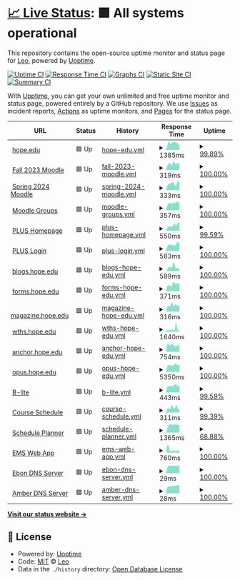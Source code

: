 # [📈 Live Status](https://status.herzog.tech): <!--live status--> **🟩 All systems operational**

This repository contains the open-source uptime monitor and status page for [Leo](https://herzog.tech/), powered by [Upptime](https://github.com/upptime/upptime).

[![Uptime CI](https://github.com/leoherzog/HopeStatus/workflows/Uptime%20CI/badge.svg)](https://github.com/leoherzog/HopeStatus/actions?query=workflow%3A%22Uptime+CI%22)
[![Response Time CI](https://github.com/leoherzog/HopeStatus/workflows/Response%20Time%20CI/badge.svg)](https://github.com/leoherzog/HopeStatus/actions?query=workflow%3A%22Response+Time+CI%22)
[![Graphs CI](https://github.com/leoherzog/HopeStatus/workflows/Graphs%20CI/badge.svg)](https://github.com/leoherzog/HopeStatus/actions?query=workflow%3A%22Graphs+CI%22)
[![Static Site CI](https://github.com/leoherzog/HopeStatus/workflows/Static%20Site%20CI/badge.svg)](https://github.com/leoherzog/HopeStatus/actions?query=workflow%3A%22Static+Site+CI%22)
[![Summary CI](https://github.com/leoherzog/HopeStatus/workflows/Summary%20CI/badge.svg)](https://github.com/leoherzog/HopeStatus/actions?query=workflow%3A%22Summary+CI%22)

With [Upptime](https://upptime.js.org), you can get your own unlimited and free uptime monitor and status page, powered entirely by a GitHub repository. We use [Issues](https://github.com/leoherzog/HopeStatus/issues) as incident reports, [Actions](https://github.com/leoherzog/HopeStatus/actions) as uptime monitors, and [Pages](https://status.herzog.tech) for the status page.

<!--start: status pages-->
<!-- This summary is generated by Upptime (https://github.com/upptime/upptime) -->
<!-- Do not edit this manually, your changes will be overwritten -->
<!-- prettier-ignore -->
| URL | Status | History | Response Time | Uptime |
| --- | ------ | ------- | ------------- | ------ |
| <img alt="" src="https://icons.duckduckgo.com/ip3/hope.edu.ico" height="13"> [hope.edu](https://hope.edu/) | 🟩 Up | [hope-edu.yml](https://github.com/Hope-College-CIT/status/commits/HEAD/history/hope-edu.yml) | <details><summary><img alt="Response time graph" src="./graphs/hope-edu/response-time-week.png" height="20"> 1385ms</summary><br><a href="https://status.herzog.tech/history/hope-edu"><img alt="Response time 1673" src="https://img.shields.io/endpoint?url=https%3A%2F%2Fraw.githubusercontent.com%2FHope-College-CIT%2Fstatus%2FHEAD%2Fapi%2Fhope-edu%2Fresponse-time.json"></a><br><a href="https://status.herzog.tech/history/hope-edu"><img alt="24-hour response time 790" src="https://img.shields.io/endpoint?url=https%3A%2F%2Fraw.githubusercontent.com%2FHope-College-CIT%2Fstatus%2FHEAD%2Fapi%2Fhope-edu%2Fresponse-time-day.json"></a><br><a href="https://status.herzog.tech/history/hope-edu"><img alt="7-day response time 1385" src="https://img.shields.io/endpoint?url=https%3A%2F%2Fraw.githubusercontent.com%2FHope-College-CIT%2Fstatus%2FHEAD%2Fapi%2Fhope-edu%2Fresponse-time-week.json"></a><br><a href="https://status.herzog.tech/history/hope-edu"><img alt="30-day response time 1634" src="https://img.shields.io/endpoint?url=https%3A%2F%2Fraw.githubusercontent.com%2FHope-College-CIT%2Fstatus%2FHEAD%2Fapi%2Fhope-edu%2Fresponse-time-month.json"></a><br><a href="https://status.herzog.tech/history/hope-edu"><img alt="1-year response time 1644" src="https://img.shields.io/endpoint?url=https%3A%2F%2Fraw.githubusercontent.com%2FHope-College-CIT%2Fstatus%2FHEAD%2Fapi%2Fhope-edu%2Fresponse-time-year.json"></a></details> | <details><summary><a href="https://status.herzog.tech/history/hope-edu">99.89%</a></summary><a href="https://status.herzog.tech/history/hope-edu"><img alt="All-time uptime 99.77%" src="https://img.shields.io/endpoint?url=https%3A%2F%2Fraw.githubusercontent.com%2FHope-College-CIT%2Fstatus%2FHEAD%2Fapi%2Fhope-edu%2Fuptime.json"></a><br><a href="https://status.herzog.tech/history/hope-edu"><img alt="24-hour uptime 99.20%" src="https://img.shields.io/endpoint?url=https%3A%2F%2Fraw.githubusercontent.com%2FHope-College-CIT%2Fstatus%2FHEAD%2Fapi%2Fhope-edu%2Fuptime-day.json"></a><br><a href="https://status.herzog.tech/history/hope-edu"><img alt="7-day uptime 99.89%" src="https://img.shields.io/endpoint?url=https%3A%2F%2Fraw.githubusercontent.com%2FHope-College-CIT%2Fstatus%2FHEAD%2Fapi%2Fhope-edu%2Fuptime-week.json"></a><br><a href="https://status.herzog.tech/history/hope-edu"><img alt="30-day uptime 99.97%" src="https://img.shields.io/endpoint?url=https%3A%2F%2Fraw.githubusercontent.com%2FHope-College-CIT%2Fstatus%2FHEAD%2Fapi%2Fhope-edu%2Fuptime-month.json"></a><br><a href="https://status.herzog.tech/history/hope-edu"><img alt="1-year uptime 99.91%" src="https://img.shields.io/endpoint?url=https%3A%2F%2Fraw.githubusercontent.com%2FHope-College-CIT%2Fstatus%2FHEAD%2Fapi%2Fhope-edu%2Fuptime-year.json"></a></details>
| <img alt="" src="https://icons.duckduckgo.com/ip3/courses202308.hope.edu.ico" height="13"> [Fall 2023 Moodle](https://courses202308.hope.edu/) | 🟩 Up | [fall-2023-moodle.yml](https://github.com/Hope-College-CIT/status/commits/HEAD/history/fall-2023-moodle.yml) | <details><summary><img alt="Response time graph" src="./graphs/fall-2023-moodle/response-time-week.png" height="20"> 319ms</summary><br><a href="https://status.herzog.tech/history/fall-2023-moodle"><img alt="Response time 414" src="https://img.shields.io/endpoint?url=https%3A%2F%2Fraw.githubusercontent.com%2FHope-College-CIT%2Fstatus%2FHEAD%2Fapi%2Ffall-2023-moodle%2Fresponse-time.json"></a><br><a href="https://status.herzog.tech/history/fall-2023-moodle"><img alt="24-hour response time 337" src="https://img.shields.io/endpoint?url=https%3A%2F%2Fraw.githubusercontent.com%2FHope-College-CIT%2Fstatus%2FHEAD%2Fapi%2Ffall-2023-moodle%2Fresponse-time-day.json"></a><br><a href="https://status.herzog.tech/history/fall-2023-moodle"><img alt="7-day response time 319" src="https://img.shields.io/endpoint?url=https%3A%2F%2Fraw.githubusercontent.com%2FHope-College-CIT%2Fstatus%2FHEAD%2Fapi%2Ffall-2023-moodle%2Fresponse-time-week.json"></a><br><a href="https://status.herzog.tech/history/fall-2023-moodle"><img alt="30-day response time 328" src="https://img.shields.io/endpoint?url=https%3A%2F%2Fraw.githubusercontent.com%2FHope-College-CIT%2Fstatus%2FHEAD%2Fapi%2Ffall-2023-moodle%2Fresponse-time-month.json"></a><br><a href="https://status.herzog.tech/history/fall-2023-moodle"><img alt="1-year response time 414" src="https://img.shields.io/endpoint?url=https%3A%2F%2Fraw.githubusercontent.com%2FHope-College-CIT%2Fstatus%2FHEAD%2Fapi%2Ffall-2023-moodle%2Fresponse-time-year.json"></a></details> | <details><summary><a href="https://status.herzog.tech/history/fall-2023-moodle">100.00%</a></summary><a href="https://status.herzog.tech/history/fall-2023-moodle"><img alt="All-time uptime 99.59%" src="https://img.shields.io/endpoint?url=https%3A%2F%2Fraw.githubusercontent.com%2FHope-College-CIT%2Fstatus%2FHEAD%2Fapi%2Ffall-2023-moodle%2Fuptime.json"></a><br><a href="https://status.herzog.tech/history/fall-2023-moodle"><img alt="24-hour uptime 100.00%" src="https://img.shields.io/endpoint?url=https%3A%2F%2Fraw.githubusercontent.com%2FHope-College-CIT%2Fstatus%2FHEAD%2Fapi%2Ffall-2023-moodle%2Fuptime-day.json"></a><br><a href="https://status.herzog.tech/history/fall-2023-moodle"><img alt="7-day uptime 100.00%" src="https://img.shields.io/endpoint?url=https%3A%2F%2Fraw.githubusercontent.com%2FHope-College-CIT%2Fstatus%2FHEAD%2Fapi%2Ffall-2023-moodle%2Fuptime-week.json"></a><br><a href="https://status.herzog.tech/history/fall-2023-moodle"><img alt="30-day uptime 100.00%" src="https://img.shields.io/endpoint?url=https%3A%2F%2Fraw.githubusercontent.com%2FHope-College-CIT%2Fstatus%2FHEAD%2Fapi%2Ffall-2023-moodle%2Fuptime-month.json"></a><br><a href="https://status.herzog.tech/history/fall-2023-moodle"><img alt="1-year uptime 99.59%" src="https://img.shields.io/endpoint?url=https%3A%2F%2Fraw.githubusercontent.com%2FHope-College-CIT%2Fstatus%2FHEAD%2Fapi%2Ffall-2023-moodle%2Fuptime-year.json"></a></details>
| <img alt="" src="https://icons.duckduckgo.com/ip3/courses202401.hope.edu.ico" height="13"> [Spring 2024 Moodle](https://courses202401.hope.edu/) | 🟩 Up | [spring-2024-moodle.yml](https://github.com/Hope-College-CIT/status/commits/HEAD/history/spring-2024-moodle.yml) | <details><summary><img alt="Response time graph" src="./graphs/spring-2024-moodle/response-time-week.png" height="20"> 333ms</summary><br><a href="https://status.herzog.tech/history/spring-2024-moodle"><img alt="Response time 350" src="https://img.shields.io/endpoint?url=https%3A%2F%2Fraw.githubusercontent.com%2FHope-College-CIT%2Fstatus%2FHEAD%2Fapi%2Fspring-2024-moodle%2Fresponse-time.json"></a><br><a href="https://status.herzog.tech/history/spring-2024-moodle"><img alt="24-hour response time 393" src="https://img.shields.io/endpoint?url=https%3A%2F%2Fraw.githubusercontent.com%2FHope-College-CIT%2Fstatus%2FHEAD%2Fapi%2Fspring-2024-moodle%2Fresponse-time-day.json"></a><br><a href="https://status.herzog.tech/history/spring-2024-moodle"><img alt="7-day response time 333" src="https://img.shields.io/endpoint?url=https%3A%2F%2Fraw.githubusercontent.com%2FHope-College-CIT%2Fstatus%2FHEAD%2Fapi%2Fspring-2024-moodle%2Fresponse-time-week.json"></a><br><a href="https://status.herzog.tech/history/spring-2024-moodle"><img alt="30-day response time 349" src="https://img.shields.io/endpoint?url=https%3A%2F%2Fraw.githubusercontent.com%2FHope-College-CIT%2Fstatus%2FHEAD%2Fapi%2Fspring-2024-moodle%2Fresponse-time-month.json"></a><br><a href="https://status.herzog.tech/history/spring-2024-moodle"><img alt="1-year response time 350" src="https://img.shields.io/endpoint?url=https%3A%2F%2Fraw.githubusercontent.com%2FHope-College-CIT%2Fstatus%2FHEAD%2Fapi%2Fspring-2024-moodle%2Fresponse-time-year.json"></a></details> | <details><summary><a href="https://status.herzog.tech/history/spring-2024-moodle">100.00%</a></summary><a href="https://status.herzog.tech/history/spring-2024-moodle"><img alt="All-time uptime 100.00%" src="https://img.shields.io/endpoint?url=https%3A%2F%2Fraw.githubusercontent.com%2FHope-College-CIT%2Fstatus%2FHEAD%2Fapi%2Fspring-2024-moodle%2Fuptime.json"></a><br><a href="https://status.herzog.tech/history/spring-2024-moodle"><img alt="24-hour uptime 100.00%" src="https://img.shields.io/endpoint?url=https%3A%2F%2Fraw.githubusercontent.com%2FHope-College-CIT%2Fstatus%2FHEAD%2Fapi%2Fspring-2024-moodle%2Fuptime-day.json"></a><br><a href="https://status.herzog.tech/history/spring-2024-moodle"><img alt="7-day uptime 100.00%" src="https://img.shields.io/endpoint?url=https%3A%2F%2Fraw.githubusercontent.com%2FHope-College-CIT%2Fstatus%2FHEAD%2Fapi%2Fspring-2024-moodle%2Fuptime-week.json"></a><br><a href="https://status.herzog.tech/history/spring-2024-moodle"><img alt="30-day uptime 100.00%" src="https://img.shields.io/endpoint?url=https%3A%2F%2Fraw.githubusercontent.com%2FHope-College-CIT%2Fstatus%2FHEAD%2Fapi%2Fspring-2024-moodle%2Fuptime-month.json"></a><br><a href="https://status.herzog.tech/history/spring-2024-moodle"><img alt="1-year uptime 100.00%" src="https://img.shields.io/endpoint?url=https%3A%2F%2Fraw.githubusercontent.com%2FHope-College-CIT%2Fstatus%2FHEAD%2Fapi%2Fspring-2024-moodle%2Fuptime-year.json"></a></details>
| <img alt="" src="https://icons.duckduckgo.com/ip3/groups.hope.edu.ico" height="13"> [Moodle Groups](https://groups.hope.edu/) | 🟩 Up | [moodle-groups.yml](https://github.com/Hope-College-CIT/status/commits/HEAD/history/moodle-groups.yml) | <details><summary><img alt="Response time graph" src="./graphs/moodle-groups/response-time-week.png" height="20"> 357ms</summary><br><a href="https://status.herzog.tech/history/moodle-groups"><img alt="Response time 514" src="https://img.shields.io/endpoint?url=https%3A%2F%2Fraw.githubusercontent.com%2FHope-College-CIT%2Fstatus%2FHEAD%2Fapi%2Fmoodle-groups%2Fresponse-time.json"></a><br><a href="https://status.herzog.tech/history/moodle-groups"><img alt="24-hour response time 358" src="https://img.shields.io/endpoint?url=https%3A%2F%2Fraw.githubusercontent.com%2FHope-College-CIT%2Fstatus%2FHEAD%2Fapi%2Fmoodle-groups%2Fresponse-time-day.json"></a><br><a href="https://status.herzog.tech/history/moodle-groups"><img alt="7-day response time 357" src="https://img.shields.io/endpoint?url=https%3A%2F%2Fraw.githubusercontent.com%2FHope-College-CIT%2Fstatus%2FHEAD%2Fapi%2Fmoodle-groups%2Fresponse-time-week.json"></a><br><a href="https://status.herzog.tech/history/moodle-groups"><img alt="30-day response time 361" src="https://img.shields.io/endpoint?url=https%3A%2F%2Fraw.githubusercontent.com%2FHope-College-CIT%2Fstatus%2FHEAD%2Fapi%2Fmoodle-groups%2Fresponse-time-month.json"></a><br><a href="https://status.herzog.tech/history/moodle-groups"><img alt="1-year response time 519" src="https://img.shields.io/endpoint?url=https%3A%2F%2Fraw.githubusercontent.com%2FHope-College-CIT%2Fstatus%2FHEAD%2Fapi%2Fmoodle-groups%2Fresponse-time-year.json"></a></details> | <details><summary><a href="https://status.herzog.tech/history/moodle-groups">100.00%</a></summary><a href="https://status.herzog.tech/history/moodle-groups"><img alt="All-time uptime 99.97%" src="https://img.shields.io/endpoint?url=https%3A%2F%2Fraw.githubusercontent.com%2FHope-College-CIT%2Fstatus%2FHEAD%2Fapi%2Fmoodle-groups%2Fuptime.json"></a><br><a href="https://status.herzog.tech/history/moodle-groups"><img alt="24-hour uptime 100.00%" src="https://img.shields.io/endpoint?url=https%3A%2F%2Fraw.githubusercontent.com%2FHope-College-CIT%2Fstatus%2FHEAD%2Fapi%2Fmoodle-groups%2Fuptime-day.json"></a><br><a href="https://status.herzog.tech/history/moodle-groups"><img alt="7-day uptime 100.00%" src="https://img.shields.io/endpoint?url=https%3A%2F%2Fraw.githubusercontent.com%2FHope-College-CIT%2Fstatus%2FHEAD%2Fapi%2Fmoodle-groups%2Fuptime-week.json"></a><br><a href="https://status.herzog.tech/history/moodle-groups"><img alt="30-day uptime 100.00%" src="https://img.shields.io/endpoint?url=https%3A%2F%2Fraw.githubusercontent.com%2FHope-College-CIT%2Fstatus%2FHEAD%2Fapi%2Fmoodle-groups%2Fuptime-month.json"></a><br><a href="https://status.herzog.tech/history/moodle-groups"><img alt="1-year uptime 99.97%" src="https://img.shields.io/endpoint?url=https%3A%2F%2Fraw.githubusercontent.com%2FHope-College-CIT%2Fstatus%2FHEAD%2Fapi%2Fmoodle-groups%2Fuptime-year.json"></a></details>
| <img alt="" src="https://icons.duckduckgo.com/ip3/plus.hope.edu.ico" height="13"> [PLUS Homepage](https://plus.hope.edu/) | 🟩 Up | [plus-homepage.yml](https://github.com/Hope-College-CIT/status/commits/HEAD/history/plus-homepage.yml) | <details><summary><img alt="Response time graph" src="./graphs/plus-homepage/response-time-week.png" height="20"> 550ms</summary><br><a href="https://status.herzog.tech/history/plus-homepage"><img alt="Response time 571" src="https://img.shields.io/endpoint?url=https%3A%2F%2Fraw.githubusercontent.com%2FHope-College-CIT%2Fstatus%2FHEAD%2Fapi%2Fplus-homepage%2Fresponse-time.json"></a><br><a href="https://status.herzog.tech/history/plus-homepage"><img alt="24-hour response time 832" src="https://img.shields.io/endpoint?url=https%3A%2F%2Fraw.githubusercontent.com%2FHope-College-CIT%2Fstatus%2FHEAD%2Fapi%2Fplus-homepage%2Fresponse-time-day.json"></a><br><a href="https://status.herzog.tech/history/plus-homepage"><img alt="7-day response time 550" src="https://img.shields.io/endpoint?url=https%3A%2F%2Fraw.githubusercontent.com%2FHope-College-CIT%2Fstatus%2FHEAD%2Fapi%2Fplus-homepage%2Fresponse-time-week.json"></a><br><a href="https://status.herzog.tech/history/plus-homepage"><img alt="30-day response time 441" src="https://img.shields.io/endpoint?url=https%3A%2F%2Fraw.githubusercontent.com%2FHope-College-CIT%2Fstatus%2FHEAD%2Fapi%2Fplus-homepage%2Fresponse-time-month.json"></a><br><a href="https://status.herzog.tech/history/plus-homepage"><img alt="1-year response time 573" src="https://img.shields.io/endpoint?url=https%3A%2F%2Fraw.githubusercontent.com%2FHope-College-CIT%2Fstatus%2FHEAD%2Fapi%2Fplus-homepage%2Fresponse-time-year.json"></a></details> | <details><summary><a href="https://status.herzog.tech/history/plus-homepage">99.59%</a></summary><a href="https://status.herzog.tech/history/plus-homepage"><img alt="All-time uptime 99.87%" src="https://img.shields.io/endpoint?url=https%3A%2F%2Fraw.githubusercontent.com%2FHope-College-CIT%2Fstatus%2FHEAD%2Fapi%2Fplus-homepage%2Fuptime.json"></a><br><a href="https://status.herzog.tech/history/plus-homepage"><img alt="24-hour uptime 100.00%" src="https://img.shields.io/endpoint?url=https%3A%2F%2Fraw.githubusercontent.com%2FHope-College-CIT%2Fstatus%2FHEAD%2Fapi%2Fplus-homepage%2Fuptime-day.json"></a><br><a href="https://status.herzog.tech/history/plus-homepage"><img alt="7-day uptime 99.59%" src="https://img.shields.io/endpoint?url=https%3A%2F%2Fraw.githubusercontent.com%2FHope-College-CIT%2Fstatus%2FHEAD%2Fapi%2Fplus-homepage%2Fuptime-week.json"></a><br><a href="https://status.herzog.tech/history/plus-homepage"><img alt="30-day uptime 99.91%" src="https://img.shields.io/endpoint?url=https%3A%2F%2Fraw.githubusercontent.com%2FHope-College-CIT%2Fstatus%2FHEAD%2Fapi%2Fplus-homepage%2Fuptime-month.json"></a><br><a href="https://status.herzog.tech/history/plus-homepage"><img alt="1-year uptime 99.81%" src="https://img.shields.io/endpoint?url=https%3A%2F%2Fraw.githubusercontent.com%2FHope-College-CIT%2Fstatus%2FHEAD%2Fapi%2Fplus-homepage%2Fuptime-year.json"></a></details>
| <img alt="" src="https://icons.duckduckgo.com/ip3/prodbannersso.hope.edu.ico" height="13"> [PLUS Login](https://prodbannersso.hope.edu/ssomanager/c/SSB) | 🟩 Up | [plus-login.yml](https://github.com/Hope-College-CIT/status/commits/HEAD/history/plus-login.yml) | <details><summary><img alt="Response time graph" src="./graphs/plus-login/response-time-week.png" height="20"> 583ms</summary><br><a href="https://status.herzog.tech/history/plus-login"><img alt="Response time 753" src="https://img.shields.io/endpoint?url=https%3A%2F%2Fraw.githubusercontent.com%2FHope-College-CIT%2Fstatus%2FHEAD%2Fapi%2Fplus-login%2Fresponse-time.json"></a><br><a href="https://status.herzog.tech/history/plus-login"><img alt="24-hour response time 707" src="https://img.shields.io/endpoint?url=https%3A%2F%2Fraw.githubusercontent.com%2FHope-College-CIT%2Fstatus%2FHEAD%2Fapi%2Fplus-login%2Fresponse-time-day.json"></a><br><a href="https://status.herzog.tech/history/plus-login"><img alt="7-day response time 583" src="https://img.shields.io/endpoint?url=https%3A%2F%2Fraw.githubusercontent.com%2FHope-College-CIT%2Fstatus%2FHEAD%2Fapi%2Fplus-login%2Fresponse-time-week.json"></a><br><a href="https://status.herzog.tech/history/plus-login"><img alt="30-day response time 618" src="https://img.shields.io/endpoint?url=https%3A%2F%2Fraw.githubusercontent.com%2FHope-College-CIT%2Fstatus%2FHEAD%2Fapi%2Fplus-login%2Fresponse-time-month.json"></a><br><a href="https://status.herzog.tech/history/plus-login"><img alt="1-year response time 746" src="https://img.shields.io/endpoint?url=https%3A%2F%2Fraw.githubusercontent.com%2FHope-College-CIT%2Fstatus%2FHEAD%2Fapi%2Fplus-login%2Fresponse-time-year.json"></a></details> | <details><summary><a href="https://status.herzog.tech/history/plus-login">100.00%</a></summary><a href="https://status.herzog.tech/history/plus-login"><img alt="All-time uptime 99.76%" src="https://img.shields.io/endpoint?url=https%3A%2F%2Fraw.githubusercontent.com%2FHope-College-CIT%2Fstatus%2FHEAD%2Fapi%2Fplus-login%2Fuptime.json"></a><br><a href="https://status.herzog.tech/history/plus-login"><img alt="24-hour uptime 100.00%" src="https://img.shields.io/endpoint?url=https%3A%2F%2Fraw.githubusercontent.com%2FHope-College-CIT%2Fstatus%2FHEAD%2Fapi%2Fplus-login%2Fuptime-day.json"></a><br><a href="https://status.herzog.tech/history/plus-login"><img alt="7-day uptime 100.00%" src="https://img.shields.io/endpoint?url=https%3A%2F%2Fraw.githubusercontent.com%2FHope-College-CIT%2Fstatus%2FHEAD%2Fapi%2Fplus-login%2Fuptime-week.json"></a><br><a href="https://status.herzog.tech/history/plus-login"><img alt="30-day uptime 100.00%" src="https://img.shields.io/endpoint?url=https%3A%2F%2Fraw.githubusercontent.com%2FHope-College-CIT%2Fstatus%2FHEAD%2Fapi%2Fplus-login%2Fuptime-month.json"></a><br><a href="https://status.herzog.tech/history/plus-login"><img alt="1-year uptime 99.67%" src="https://img.shields.io/endpoint?url=https%3A%2F%2Fraw.githubusercontent.com%2FHope-College-CIT%2Fstatus%2FHEAD%2Fapi%2Fplus-login%2Fuptime-year.json"></a></details>
| <img alt="" src="https://icons.duckduckgo.com/ip3/blogs.hope.edu.ico" height="13"> [blogs.hope.edu](https://blogs.hope.edu/) | 🟩 Up | [blogs-hope-edu.yml](https://github.com/Hope-College-CIT/status/commits/HEAD/history/blogs-hope-edu.yml) | <details><summary><img alt="Response time graph" src="./graphs/blogs-hope-edu/response-time-week.png" height="20"> 589ms</summary><br><a href="https://status.herzog.tech/history/blogs-hope-edu"><img alt="Response time 716" src="https://img.shields.io/endpoint?url=https%3A%2F%2Fraw.githubusercontent.com%2FHope-College-CIT%2Fstatus%2FHEAD%2Fapi%2Fblogs-hope-edu%2Fresponse-time.json"></a><br><a href="https://status.herzog.tech/history/blogs-hope-edu"><img alt="24-hour response time 386" src="https://img.shields.io/endpoint?url=https%3A%2F%2Fraw.githubusercontent.com%2FHope-College-CIT%2Fstatus%2FHEAD%2Fapi%2Fblogs-hope-edu%2Fresponse-time-day.json"></a><br><a href="https://status.herzog.tech/history/blogs-hope-edu"><img alt="7-day response time 589" src="https://img.shields.io/endpoint?url=https%3A%2F%2Fraw.githubusercontent.com%2FHope-College-CIT%2Fstatus%2FHEAD%2Fapi%2Fblogs-hope-edu%2Fresponse-time-week.json"></a><br><a href="https://status.herzog.tech/history/blogs-hope-edu"><img alt="30-day response time 678" src="https://img.shields.io/endpoint?url=https%3A%2F%2Fraw.githubusercontent.com%2FHope-College-CIT%2Fstatus%2FHEAD%2Fapi%2Fblogs-hope-edu%2Fresponse-time-month.json"></a><br><a href="https://status.herzog.tech/history/blogs-hope-edu"><img alt="1-year response time 679" src="https://img.shields.io/endpoint?url=https%3A%2F%2Fraw.githubusercontent.com%2FHope-College-CIT%2Fstatus%2FHEAD%2Fapi%2Fblogs-hope-edu%2Fresponse-time-year.json"></a></details> | <details><summary><a href="https://status.herzog.tech/history/blogs-hope-edu">100.00%</a></summary><a href="https://status.herzog.tech/history/blogs-hope-edu"><img alt="All-time uptime 99.96%" src="https://img.shields.io/endpoint?url=https%3A%2F%2Fraw.githubusercontent.com%2FHope-College-CIT%2Fstatus%2FHEAD%2Fapi%2Fblogs-hope-edu%2Fuptime.json"></a><br><a href="https://status.herzog.tech/history/blogs-hope-edu"><img alt="24-hour uptime 100.00%" src="https://img.shields.io/endpoint?url=https%3A%2F%2Fraw.githubusercontent.com%2FHope-College-CIT%2Fstatus%2FHEAD%2Fapi%2Fblogs-hope-edu%2Fuptime-day.json"></a><br><a href="https://status.herzog.tech/history/blogs-hope-edu"><img alt="7-day uptime 100.00%" src="https://img.shields.io/endpoint?url=https%3A%2F%2Fraw.githubusercontent.com%2FHope-College-CIT%2Fstatus%2FHEAD%2Fapi%2Fblogs-hope-edu%2Fuptime-week.json"></a><br><a href="https://status.herzog.tech/history/blogs-hope-edu"><img alt="30-day uptime 100.00%" src="https://img.shields.io/endpoint?url=https%3A%2F%2Fraw.githubusercontent.com%2FHope-College-CIT%2Fstatus%2FHEAD%2Fapi%2Fblogs-hope-edu%2Fuptime-month.json"></a><br><a href="https://status.herzog.tech/history/blogs-hope-edu"><img alt="1-year uptime 99.98%" src="https://img.shields.io/endpoint?url=https%3A%2F%2Fraw.githubusercontent.com%2FHope-College-CIT%2Fstatus%2FHEAD%2Fapi%2Fblogs-hope-edu%2Fuptime-year.json"></a></details>
| <img alt="" src="https://icons.duckduckgo.com/ip3/forms.hope.edu.ico" height="13"> [forms.hope.edu](https://forms.hope.edu/) | 🟩 Up | [forms-hope-edu.yml](https://github.com/Hope-College-CIT/status/commits/HEAD/history/forms-hope-edu.yml) | <details><summary><img alt="Response time graph" src="./graphs/forms-hope-edu/response-time-week.png" height="20"> 371ms</summary><br><a href="https://status.herzog.tech/history/forms-hope-edu"><img alt="Response time 414" src="https://img.shields.io/endpoint?url=https%3A%2F%2Fraw.githubusercontent.com%2FHope-College-CIT%2Fstatus%2FHEAD%2Fapi%2Fforms-hope-edu%2Fresponse-time.json"></a><br><a href="https://status.herzog.tech/history/forms-hope-edu"><img alt="24-hour response time 374" src="https://img.shields.io/endpoint?url=https%3A%2F%2Fraw.githubusercontent.com%2FHope-College-CIT%2Fstatus%2FHEAD%2Fapi%2Fforms-hope-edu%2Fresponse-time-day.json"></a><br><a href="https://status.herzog.tech/history/forms-hope-edu"><img alt="7-day response time 371" src="https://img.shields.io/endpoint?url=https%3A%2F%2Fraw.githubusercontent.com%2FHope-College-CIT%2Fstatus%2FHEAD%2Fapi%2Fforms-hope-edu%2Fresponse-time-week.json"></a><br><a href="https://status.herzog.tech/history/forms-hope-edu"><img alt="30-day response time 350" src="https://img.shields.io/endpoint?url=https%3A%2F%2Fraw.githubusercontent.com%2FHope-College-CIT%2Fstatus%2FHEAD%2Fapi%2Fforms-hope-edu%2Fresponse-time-month.json"></a><br><a href="https://status.herzog.tech/history/forms-hope-edu"><img alt="1-year response time 420" src="https://img.shields.io/endpoint?url=https%3A%2F%2Fraw.githubusercontent.com%2FHope-College-CIT%2Fstatus%2FHEAD%2Fapi%2Fforms-hope-edu%2Fresponse-time-year.json"></a></details> | <details><summary><a href="https://status.herzog.tech/history/forms-hope-edu">100.00%</a></summary><a href="https://status.herzog.tech/history/forms-hope-edu"><img alt="All-time uptime 99.98%" src="https://img.shields.io/endpoint?url=https%3A%2F%2Fraw.githubusercontent.com%2FHope-College-CIT%2Fstatus%2FHEAD%2Fapi%2Fforms-hope-edu%2Fuptime.json"></a><br><a href="https://status.herzog.tech/history/forms-hope-edu"><img alt="24-hour uptime 100.00%" src="https://img.shields.io/endpoint?url=https%3A%2F%2Fraw.githubusercontent.com%2FHope-College-CIT%2Fstatus%2FHEAD%2Fapi%2Fforms-hope-edu%2Fuptime-day.json"></a><br><a href="https://status.herzog.tech/history/forms-hope-edu"><img alt="7-day uptime 100.00%" src="https://img.shields.io/endpoint?url=https%3A%2F%2Fraw.githubusercontent.com%2FHope-College-CIT%2Fstatus%2FHEAD%2Fapi%2Fforms-hope-edu%2Fuptime-week.json"></a><br><a href="https://status.herzog.tech/history/forms-hope-edu"><img alt="30-day uptime 99.92%" src="https://img.shields.io/endpoint?url=https%3A%2F%2Fraw.githubusercontent.com%2FHope-College-CIT%2Fstatus%2FHEAD%2Fapi%2Fforms-hope-edu%2Fuptime-month.json"></a><br><a href="https://status.herzog.tech/history/forms-hope-edu"><img alt="1-year uptime 99.98%" src="https://img.shields.io/endpoint?url=https%3A%2F%2Fraw.githubusercontent.com%2FHope-College-CIT%2Fstatus%2FHEAD%2Fapi%2Fforms-hope-edu%2Fuptime-year.json"></a></details>
| <img alt="" src="https://icons.duckduckgo.com/ip3/blogs.hope.edu.ico" height="13"> [magazine.hope.edu](https://blogs.hope.edu/) | 🟩 Up | [magazine-hope-edu.yml](https://github.com/Hope-College-CIT/status/commits/HEAD/history/magazine-hope-edu.yml) | <details><summary><img alt="Response time graph" src="./graphs/magazine-hope-edu/response-time-week.png" height="20"> 316ms</summary><br><a href="https://status.herzog.tech/history/magazine-hope-edu"><img alt="Response time 380" src="https://img.shields.io/endpoint?url=https%3A%2F%2Fraw.githubusercontent.com%2FHope-College-CIT%2Fstatus%2FHEAD%2Fapi%2Fmagazine-hope-edu%2Fresponse-time.json"></a><br><a href="https://status.herzog.tech/history/magazine-hope-edu"><img alt="24-hour response time 298" src="https://img.shields.io/endpoint?url=https%3A%2F%2Fraw.githubusercontent.com%2FHope-College-CIT%2Fstatus%2FHEAD%2Fapi%2Fmagazine-hope-edu%2Fresponse-time-day.json"></a><br><a href="https://status.herzog.tech/history/magazine-hope-edu"><img alt="7-day response time 316" src="https://img.shields.io/endpoint?url=https%3A%2F%2Fraw.githubusercontent.com%2FHope-College-CIT%2Fstatus%2FHEAD%2Fapi%2Fmagazine-hope-edu%2Fresponse-time-week.json"></a><br><a href="https://status.herzog.tech/history/magazine-hope-edu"><img alt="30-day response time 388" src="https://img.shields.io/endpoint?url=https%3A%2F%2Fraw.githubusercontent.com%2FHope-College-CIT%2Fstatus%2FHEAD%2Fapi%2Fmagazine-hope-edu%2Fresponse-time-month.json"></a><br><a href="https://status.herzog.tech/history/magazine-hope-edu"><img alt="1-year response time 380" src="https://img.shields.io/endpoint?url=https%3A%2F%2Fraw.githubusercontent.com%2FHope-College-CIT%2Fstatus%2FHEAD%2Fapi%2Fmagazine-hope-edu%2Fresponse-time-year.json"></a></details> | <details><summary><a href="https://status.herzog.tech/history/magazine-hope-edu">100.00%</a></summary><a href="https://status.herzog.tech/history/magazine-hope-edu"><img alt="All-time uptime 100.00%" src="https://img.shields.io/endpoint?url=https%3A%2F%2Fraw.githubusercontent.com%2FHope-College-CIT%2Fstatus%2FHEAD%2Fapi%2Fmagazine-hope-edu%2Fuptime.json"></a><br><a href="https://status.herzog.tech/history/magazine-hope-edu"><img alt="24-hour uptime 100.00%" src="https://img.shields.io/endpoint?url=https%3A%2F%2Fraw.githubusercontent.com%2FHope-College-CIT%2Fstatus%2FHEAD%2Fapi%2Fmagazine-hope-edu%2Fuptime-day.json"></a><br><a href="https://status.herzog.tech/history/magazine-hope-edu"><img alt="7-day uptime 100.00%" src="https://img.shields.io/endpoint?url=https%3A%2F%2Fraw.githubusercontent.com%2FHope-College-CIT%2Fstatus%2FHEAD%2Fapi%2Fmagazine-hope-edu%2Fuptime-week.json"></a><br><a href="https://status.herzog.tech/history/magazine-hope-edu"><img alt="30-day uptime 100.00%" src="https://img.shields.io/endpoint?url=https%3A%2F%2Fraw.githubusercontent.com%2FHope-College-CIT%2Fstatus%2FHEAD%2Fapi%2Fmagazine-hope-edu%2Fuptime-month.json"></a><br><a href="https://status.herzog.tech/history/magazine-hope-edu"><img alt="1-year uptime 100.00%" src="https://img.shields.io/endpoint?url=https%3A%2F%2Fraw.githubusercontent.com%2FHope-College-CIT%2Fstatus%2FHEAD%2Fapi%2Fmagazine-hope-edu%2Fuptime-year.json"></a></details>
| <img alt="" src="https://icons.duckduckgo.com/ip3/wths.hope.edu.ico" height="13"> [wths.hope.edu](https://wths.hope.edu/) | 🟩 Up | [wths-hope-edu.yml](https://github.com/Hope-College-CIT/status/commits/HEAD/history/wths-hope-edu.yml) | <details><summary><img alt="Response time graph" src="./graphs/wths-hope-edu/response-time-week.png" height="20"> 1640ms</summary><br><a href="https://status.herzog.tech/history/wths-hope-edu"><img alt="Response time 1205" src="https://img.shields.io/endpoint?url=https%3A%2F%2Fraw.githubusercontent.com%2FHope-College-CIT%2Fstatus%2FHEAD%2Fapi%2Fwths-hope-edu%2Fresponse-time.json"></a><br><a href="https://status.herzog.tech/history/wths-hope-edu"><img alt="24-hour response time 1015" src="https://img.shields.io/endpoint?url=https%3A%2F%2Fraw.githubusercontent.com%2FHope-College-CIT%2Fstatus%2FHEAD%2Fapi%2Fwths-hope-edu%2Fresponse-time-day.json"></a><br><a href="https://status.herzog.tech/history/wths-hope-edu"><img alt="7-day response time 1640" src="https://img.shields.io/endpoint?url=https%3A%2F%2Fraw.githubusercontent.com%2FHope-College-CIT%2Fstatus%2FHEAD%2Fapi%2Fwths-hope-edu%2Fresponse-time-week.json"></a><br><a href="https://status.herzog.tech/history/wths-hope-edu"><img alt="30-day response time 1243" src="https://img.shields.io/endpoint?url=https%3A%2F%2Fraw.githubusercontent.com%2FHope-College-CIT%2Fstatus%2FHEAD%2Fapi%2Fwths-hope-edu%2Fresponse-time-month.json"></a><br><a href="https://status.herzog.tech/history/wths-hope-edu"><img alt="1-year response time 1205" src="https://img.shields.io/endpoint?url=https%3A%2F%2Fraw.githubusercontent.com%2FHope-College-CIT%2Fstatus%2FHEAD%2Fapi%2Fwths-hope-edu%2Fresponse-time-year.json"></a></details> | <details><summary><a href="https://status.herzog.tech/history/wths-hope-edu">100.00%</a></summary><a href="https://status.herzog.tech/history/wths-hope-edu"><img alt="All-time uptime 100.00%" src="https://img.shields.io/endpoint?url=https%3A%2F%2Fraw.githubusercontent.com%2FHope-College-CIT%2Fstatus%2FHEAD%2Fapi%2Fwths-hope-edu%2Fuptime.json"></a><br><a href="https://status.herzog.tech/history/wths-hope-edu"><img alt="24-hour uptime 100.00%" src="https://img.shields.io/endpoint?url=https%3A%2F%2Fraw.githubusercontent.com%2FHope-College-CIT%2Fstatus%2FHEAD%2Fapi%2Fwths-hope-edu%2Fuptime-day.json"></a><br><a href="https://status.herzog.tech/history/wths-hope-edu"><img alt="7-day uptime 100.00%" src="https://img.shields.io/endpoint?url=https%3A%2F%2Fraw.githubusercontent.com%2FHope-College-CIT%2Fstatus%2FHEAD%2Fapi%2Fwths-hope-edu%2Fuptime-week.json"></a><br><a href="https://status.herzog.tech/history/wths-hope-edu"><img alt="30-day uptime 100.00%" src="https://img.shields.io/endpoint?url=https%3A%2F%2Fraw.githubusercontent.com%2FHope-College-CIT%2Fstatus%2FHEAD%2Fapi%2Fwths-hope-edu%2Fuptime-month.json"></a><br><a href="https://status.herzog.tech/history/wths-hope-edu"><img alt="1-year uptime 100.00%" src="https://img.shields.io/endpoint?url=https%3A%2F%2Fraw.githubusercontent.com%2FHope-College-CIT%2Fstatus%2FHEAD%2Fapi%2Fwths-hope-edu%2Fuptime-year.json"></a></details>
| <img alt="" src="https://icons.duckduckgo.com/ip3/anchor.hope.edu.ico" height="13"> [anchor.hope.edu](https://anchor.hope.edu/) | 🟩 Up | [anchor-hope-edu.yml](https://github.com/Hope-College-CIT/status/commits/HEAD/history/anchor-hope-edu.yml) | <details><summary><img alt="Response time graph" src="./graphs/anchor-hope-edu/response-time-week.png" height="20"> 754ms</summary><br><a href="https://status.herzog.tech/history/anchor-hope-edu"><img alt="Response time 761" src="https://img.shields.io/endpoint?url=https%3A%2F%2Fraw.githubusercontent.com%2FHope-College-CIT%2Fstatus%2FHEAD%2Fapi%2Fanchor-hope-edu%2Fresponse-time.json"></a><br><a href="https://status.herzog.tech/history/anchor-hope-edu"><img alt="24-hour response time 863" src="https://img.shields.io/endpoint?url=https%3A%2F%2Fraw.githubusercontent.com%2FHope-College-CIT%2Fstatus%2FHEAD%2Fapi%2Fanchor-hope-edu%2Fresponse-time-day.json"></a><br><a href="https://status.herzog.tech/history/anchor-hope-edu"><img alt="7-day response time 754" src="https://img.shields.io/endpoint?url=https%3A%2F%2Fraw.githubusercontent.com%2FHope-College-CIT%2Fstatus%2FHEAD%2Fapi%2Fanchor-hope-edu%2Fresponse-time-week.json"></a><br><a href="https://status.herzog.tech/history/anchor-hope-edu"><img alt="30-day response time 777" src="https://img.shields.io/endpoint?url=https%3A%2F%2Fraw.githubusercontent.com%2FHope-College-CIT%2Fstatus%2FHEAD%2Fapi%2Fanchor-hope-edu%2Fresponse-time-month.json"></a><br><a href="https://status.herzog.tech/history/anchor-hope-edu"><img alt="1-year response time 761" src="https://img.shields.io/endpoint?url=https%3A%2F%2Fraw.githubusercontent.com%2FHope-College-CIT%2Fstatus%2FHEAD%2Fapi%2Fanchor-hope-edu%2Fresponse-time-year.json"></a></details> | <details><summary><a href="https://status.herzog.tech/history/anchor-hope-edu">100.00%</a></summary><a href="https://status.herzog.tech/history/anchor-hope-edu"><img alt="All-time uptime 100.00%" src="https://img.shields.io/endpoint?url=https%3A%2F%2Fraw.githubusercontent.com%2FHope-College-CIT%2Fstatus%2FHEAD%2Fapi%2Fanchor-hope-edu%2Fuptime.json"></a><br><a href="https://status.herzog.tech/history/anchor-hope-edu"><img alt="24-hour uptime 100.00%" src="https://img.shields.io/endpoint?url=https%3A%2F%2Fraw.githubusercontent.com%2FHope-College-CIT%2Fstatus%2FHEAD%2Fapi%2Fanchor-hope-edu%2Fuptime-day.json"></a><br><a href="https://status.herzog.tech/history/anchor-hope-edu"><img alt="7-day uptime 100.00%" src="https://img.shields.io/endpoint?url=https%3A%2F%2Fraw.githubusercontent.com%2FHope-College-CIT%2Fstatus%2FHEAD%2Fapi%2Fanchor-hope-edu%2Fuptime-week.json"></a><br><a href="https://status.herzog.tech/history/anchor-hope-edu"><img alt="30-day uptime 100.00%" src="https://img.shields.io/endpoint?url=https%3A%2F%2Fraw.githubusercontent.com%2FHope-College-CIT%2Fstatus%2FHEAD%2Fapi%2Fanchor-hope-edu%2Fuptime-month.json"></a><br><a href="https://status.herzog.tech/history/anchor-hope-edu"><img alt="1-year uptime 100.00%" src="https://img.shields.io/endpoint?url=https%3A%2F%2Fraw.githubusercontent.com%2FHope-College-CIT%2Fstatus%2FHEAD%2Fapi%2Fanchor-hope-edu%2Fuptime-year.json"></a></details>
| <img alt="" src="https://icons.duckduckgo.com/ip3/opus.hope.edu.ico" height="13"> [opus.hope.edu](https://opus.hope.edu/) | 🟩 Up | [opus-hope-edu.yml](https://github.com/Hope-College-CIT/status/commits/HEAD/history/opus-hope-edu.yml) | <details><summary><img alt="Response time graph" src="./graphs/opus-hope-edu/response-time-week.png" height="20"> 5350ms</summary><br><a href="https://status.herzog.tech/history/opus-hope-edu"><img alt="Response time 5667" src="https://img.shields.io/endpoint?url=https%3A%2F%2Fraw.githubusercontent.com%2FHope-College-CIT%2Fstatus%2FHEAD%2Fapi%2Fopus-hope-edu%2Fresponse-time.json"></a><br><a href="https://status.herzog.tech/history/opus-hope-edu"><img alt="24-hour response time 5591" src="https://img.shields.io/endpoint?url=https%3A%2F%2Fraw.githubusercontent.com%2FHope-College-CIT%2Fstatus%2FHEAD%2Fapi%2Fopus-hope-edu%2Fresponse-time-day.json"></a><br><a href="https://status.herzog.tech/history/opus-hope-edu"><img alt="7-day response time 5350" src="https://img.shields.io/endpoint?url=https%3A%2F%2Fraw.githubusercontent.com%2FHope-College-CIT%2Fstatus%2FHEAD%2Fapi%2Fopus-hope-edu%2Fresponse-time-week.json"></a><br><a href="https://status.herzog.tech/history/opus-hope-edu"><img alt="30-day response time 5670" src="https://img.shields.io/endpoint?url=https%3A%2F%2Fraw.githubusercontent.com%2FHope-College-CIT%2Fstatus%2FHEAD%2Fapi%2Fopus-hope-edu%2Fresponse-time-month.json"></a><br><a href="https://status.herzog.tech/history/opus-hope-edu"><img alt="1-year response time 5667" src="https://img.shields.io/endpoint?url=https%3A%2F%2Fraw.githubusercontent.com%2FHope-College-CIT%2Fstatus%2FHEAD%2Fapi%2Fopus-hope-edu%2Fresponse-time-year.json"></a></details> | <details><summary><a href="https://status.herzog.tech/history/opus-hope-edu">100.00%</a></summary><a href="https://status.herzog.tech/history/opus-hope-edu"><img alt="All-time uptime 100.00%" src="https://img.shields.io/endpoint?url=https%3A%2F%2Fraw.githubusercontent.com%2FHope-College-CIT%2Fstatus%2FHEAD%2Fapi%2Fopus-hope-edu%2Fuptime.json"></a><br><a href="https://status.herzog.tech/history/opus-hope-edu"><img alt="24-hour uptime 100.00%" src="https://img.shields.io/endpoint?url=https%3A%2F%2Fraw.githubusercontent.com%2FHope-College-CIT%2Fstatus%2FHEAD%2Fapi%2Fopus-hope-edu%2Fuptime-day.json"></a><br><a href="https://status.herzog.tech/history/opus-hope-edu"><img alt="7-day uptime 100.00%" src="https://img.shields.io/endpoint?url=https%3A%2F%2Fraw.githubusercontent.com%2FHope-College-CIT%2Fstatus%2FHEAD%2Fapi%2Fopus-hope-edu%2Fuptime-week.json"></a><br><a href="https://status.herzog.tech/history/opus-hope-edu"><img alt="30-day uptime 100.00%" src="https://img.shields.io/endpoint?url=https%3A%2F%2Fraw.githubusercontent.com%2FHope-College-CIT%2Fstatus%2FHEAD%2Fapi%2Fopus-hope-edu%2Fuptime-month.json"></a><br><a href="https://status.herzog.tech/history/opus-hope-edu"><img alt="1-year uptime 100.00%" src="https://img.shields.io/endpoint?url=https%3A%2F%2Fraw.githubusercontent.com%2FHope-College-CIT%2Fstatus%2FHEAD%2Fapi%2Fopus-hope-edu%2Fuptime-year.json"></a></details>
| <img alt="" src="https://icons.duckduckgo.com/ip3/blite.hope.edu.ico" height="13"> [B-lite](https://blite.hope.edu/) | 🟩 Up | [b-lite.yml](https://github.com/Hope-College-CIT/status/commits/HEAD/history/b-lite.yml) | <details><summary><img alt="Response time graph" src="./graphs/b-lite/response-time-week.png" height="20"> 443ms</summary><br><a href="https://status.herzog.tech/history/b-lite"><img alt="Response time 479" src="https://img.shields.io/endpoint?url=https%3A%2F%2Fraw.githubusercontent.com%2FHope-College-CIT%2Fstatus%2FHEAD%2Fapi%2Fb-lite%2Fresponse-time.json"></a><br><a href="https://status.herzog.tech/history/b-lite"><img alt="24-hour response time 489" src="https://img.shields.io/endpoint?url=https%3A%2F%2Fraw.githubusercontent.com%2FHope-College-CIT%2Fstatus%2FHEAD%2Fapi%2Fb-lite%2Fresponse-time-day.json"></a><br><a href="https://status.herzog.tech/history/b-lite"><img alt="7-day response time 443" src="https://img.shields.io/endpoint?url=https%3A%2F%2Fraw.githubusercontent.com%2FHope-College-CIT%2Fstatus%2FHEAD%2Fapi%2Fb-lite%2Fresponse-time-week.json"></a><br><a href="https://status.herzog.tech/history/b-lite"><img alt="30-day response time 492" src="https://img.shields.io/endpoint?url=https%3A%2F%2Fraw.githubusercontent.com%2FHope-College-CIT%2Fstatus%2FHEAD%2Fapi%2Fb-lite%2Fresponse-time-month.json"></a><br><a href="https://status.herzog.tech/history/b-lite"><img alt="1-year response time 479" src="https://img.shields.io/endpoint?url=https%3A%2F%2Fraw.githubusercontent.com%2FHope-College-CIT%2Fstatus%2FHEAD%2Fapi%2Fb-lite%2Fresponse-time-year.json"></a></details> | <details><summary><a href="https://status.herzog.tech/history/b-lite">99.59%</a></summary><a href="https://status.herzog.tech/history/b-lite"><img alt="All-time uptime 99.85%" src="https://img.shields.io/endpoint?url=https%3A%2F%2Fraw.githubusercontent.com%2FHope-College-CIT%2Fstatus%2FHEAD%2Fapi%2Fb-lite%2Fuptime.json"></a><br><a href="https://status.herzog.tech/history/b-lite"><img alt="24-hour uptime 100.00%" src="https://img.shields.io/endpoint?url=https%3A%2F%2Fraw.githubusercontent.com%2FHope-College-CIT%2Fstatus%2FHEAD%2Fapi%2Fb-lite%2Fuptime-day.json"></a><br><a href="https://status.herzog.tech/history/b-lite"><img alt="7-day uptime 99.59%" src="https://img.shields.io/endpoint?url=https%3A%2F%2Fraw.githubusercontent.com%2FHope-College-CIT%2Fstatus%2FHEAD%2Fapi%2Fb-lite%2Fuptime-week.json"></a><br><a href="https://status.herzog.tech/history/b-lite"><img alt="30-day uptime 99.91%" src="https://img.shields.io/endpoint?url=https%3A%2F%2Fraw.githubusercontent.com%2FHope-College-CIT%2Fstatus%2FHEAD%2Fapi%2Fb-lite%2Fuptime-month.json"></a><br><a href="https://status.herzog.tech/history/b-lite"><img alt="1-year uptime 99.85%" src="https://img.shields.io/endpoint?url=https%3A%2F%2Fraw.githubusercontent.com%2FHope-College-CIT%2Fstatus%2FHEAD%2Fapi%2Fb-lite%2Fuptime-year.json"></a></details>
| <img alt="" src="https://icons.duckduckgo.com/ip3/schedule.hope.edu.ico" height="13"> [Course Schedule](https://schedule.hope.edu/) | 🟩 Up | [course-schedule.yml](https://github.com/Hope-College-CIT/status/commits/HEAD/history/course-schedule.yml) | <details><summary><img alt="Response time graph" src="./graphs/course-schedule/response-time-week.png" height="20"> 311ms</summary><br><a href="https://status.herzog.tech/history/course-schedule"><img alt="Response time 687" src="https://img.shields.io/endpoint?url=https%3A%2F%2Fraw.githubusercontent.com%2FHope-College-CIT%2Fstatus%2FHEAD%2Fapi%2Fcourse-schedule%2Fresponse-time.json"></a><br><a href="https://status.herzog.tech/history/course-schedule"><img alt="24-hour response time 220" src="https://img.shields.io/endpoint?url=https%3A%2F%2Fraw.githubusercontent.com%2FHope-College-CIT%2Fstatus%2FHEAD%2Fapi%2Fcourse-schedule%2Fresponse-time-day.json"></a><br><a href="https://status.herzog.tech/history/course-schedule"><img alt="7-day response time 311" src="https://img.shields.io/endpoint?url=https%3A%2F%2Fraw.githubusercontent.com%2FHope-College-CIT%2Fstatus%2FHEAD%2Fapi%2Fcourse-schedule%2Fresponse-time-week.json"></a><br><a href="https://status.herzog.tech/history/course-schedule"><img alt="30-day response time 311" src="https://img.shields.io/endpoint?url=https%3A%2F%2Fraw.githubusercontent.com%2FHope-College-CIT%2Fstatus%2FHEAD%2Fapi%2Fcourse-schedule%2Fresponse-time-month.json"></a><br><a href="https://status.herzog.tech/history/course-schedule"><img alt="1-year response time 659" src="https://img.shields.io/endpoint?url=https%3A%2F%2Fraw.githubusercontent.com%2FHope-College-CIT%2Fstatus%2FHEAD%2Fapi%2Fcourse-schedule%2Fresponse-time-year.json"></a></details> | <details><summary><a href="https://status.herzog.tech/history/course-schedule">99.39%</a></summary><a href="https://status.herzog.tech/history/course-schedule"><img alt="All-time uptime 89.61%" src="https://img.shields.io/endpoint?url=https%3A%2F%2Fraw.githubusercontent.com%2FHope-College-CIT%2Fstatus%2FHEAD%2Fapi%2Fcourse-schedule%2Fuptime.json"></a><br><a href="https://status.herzog.tech/history/course-schedule"><img alt="24-hour uptime 100.00%" src="https://img.shields.io/endpoint?url=https%3A%2F%2Fraw.githubusercontent.com%2FHope-College-CIT%2Fstatus%2FHEAD%2Fapi%2Fcourse-schedule%2Fuptime-day.json"></a><br><a href="https://status.herzog.tech/history/course-schedule"><img alt="7-day uptime 99.39%" src="https://img.shields.io/endpoint?url=https%3A%2F%2Fraw.githubusercontent.com%2FHope-College-CIT%2Fstatus%2FHEAD%2Fapi%2Fcourse-schedule%2Fuptime-week.json"></a><br><a href="https://status.herzog.tech/history/course-schedule"><img alt="30-day uptime 99.86%" src="https://img.shields.io/endpoint?url=https%3A%2F%2Fraw.githubusercontent.com%2FHope-College-CIT%2Fstatus%2FHEAD%2Fapi%2Fcourse-schedule%2Fuptime-month.json"></a><br><a href="https://status.herzog.tech/history/course-schedule"><img alt="1-year uptime 99.93%" src="https://img.shields.io/endpoint?url=https%3A%2F%2Fraw.githubusercontent.com%2FHope-College-CIT%2Fstatus%2FHEAD%2Fapi%2Fcourse-schedule%2Fuptime-year.json"></a></details>
| <img alt="" src="https://icons.duckduckgo.com/ip3/hope.collegescheduler.com.ico" height="13"> [Schedule Planner](https://hope.collegescheduler.com/entry) | 🟩 Up | [schedule-planner.yml](https://github.com/Hope-College-CIT/status/commits/HEAD/history/schedule-planner.yml) | <details><summary><img alt="Response time graph" src="./graphs/schedule-planner/response-time-week.png" height="20"> 1365ms</summary><br><a href="https://status.herzog.tech/history/schedule-planner"><img alt="Response time 1468" src="https://img.shields.io/endpoint?url=https%3A%2F%2Fraw.githubusercontent.com%2FHope-College-CIT%2Fstatus%2FHEAD%2Fapi%2Fschedule-planner%2Fresponse-time.json"></a><br><a href="https://status.herzog.tech/history/schedule-planner"><img alt="24-hour response time 1267" src="https://img.shields.io/endpoint?url=https%3A%2F%2Fraw.githubusercontent.com%2FHope-College-CIT%2Fstatus%2FHEAD%2Fapi%2Fschedule-planner%2Fresponse-time-day.json"></a><br><a href="https://status.herzog.tech/history/schedule-planner"><img alt="7-day response time 1365" src="https://img.shields.io/endpoint?url=https%3A%2F%2Fraw.githubusercontent.com%2FHope-College-CIT%2Fstatus%2FHEAD%2Fapi%2Fschedule-planner%2Fresponse-time-week.json"></a><br><a href="https://status.herzog.tech/history/schedule-planner"><img alt="30-day response time 1195" src="https://img.shields.io/endpoint?url=https%3A%2F%2Fraw.githubusercontent.com%2FHope-College-CIT%2Fstatus%2FHEAD%2Fapi%2Fschedule-planner%2Fresponse-time-month.json"></a><br><a href="https://status.herzog.tech/history/schedule-planner"><img alt="1-year response time 1452" src="https://img.shields.io/endpoint?url=https%3A%2F%2Fraw.githubusercontent.com%2FHope-College-CIT%2Fstatus%2FHEAD%2Fapi%2Fschedule-planner%2Fresponse-time-year.json"></a></details> | <details><summary><a href="https://status.herzog.tech/history/schedule-planner">68.88%</a></summary><a href="https://status.herzog.tech/history/schedule-planner"><img alt="All-time uptime 99.47%" src="https://img.shields.io/endpoint?url=https%3A%2F%2Fraw.githubusercontent.com%2FHope-College-CIT%2Fstatus%2FHEAD%2Fapi%2Fschedule-planner%2Fuptime.json"></a><br><a href="https://status.herzog.tech/history/schedule-planner"><img alt="24-hour uptime 30.37%" src="https://img.shields.io/endpoint?url=https%3A%2F%2Fraw.githubusercontent.com%2FHope-College-CIT%2Fstatus%2FHEAD%2Fapi%2Fschedule-planner%2Fuptime-day.json"></a><br><a href="https://status.herzog.tech/history/schedule-planner"><img alt="7-day uptime 68.88%" src="https://img.shields.io/endpoint?url=https%3A%2F%2Fraw.githubusercontent.com%2FHope-College-CIT%2Fstatus%2FHEAD%2Fapi%2Fschedule-planner%2Fuptime-week.json"></a><br><a href="https://status.herzog.tech/history/schedule-planner"><img alt="30-day uptime 92.84%" src="https://img.shields.io/endpoint?url=https%3A%2F%2Fraw.githubusercontent.com%2FHope-College-CIT%2Fstatus%2FHEAD%2Fapi%2Fschedule-planner%2Fuptime-month.json"></a><br><a href="https://status.herzog.tech/history/schedule-planner"><img alt="1-year uptime 99.01%" src="https://img.shields.io/endpoint?url=https%3A%2F%2Fraw.githubusercontent.com%2FHope-College-CIT%2Fstatus%2FHEAD%2Fapi%2Fschedule-planner%2Fuptime-year.json"></a></details>
| <img alt="" src="https://icons.duckduckgo.com/ip3/events.hope.edu.ico" height="13"> [EMS Web App](https://events.hope.edu/) | 🟩 Up | [ems-web-app.yml](https://github.com/Hope-College-CIT/status/commits/HEAD/history/ems-web-app.yml) | <details><summary><img alt="Response time graph" src="./graphs/ems-web-app/response-time-week.png" height="20"> 760ms</summary><br><a href="https://status.herzog.tech/history/ems-web-app"><img alt="Response time 815" src="https://img.shields.io/endpoint?url=https%3A%2F%2Fraw.githubusercontent.com%2FHope-College-CIT%2Fstatus%2FHEAD%2Fapi%2Fems-web-app%2Fresponse-time.json"></a><br><a href="https://status.herzog.tech/history/ems-web-app"><img alt="24-hour response time 528" src="https://img.shields.io/endpoint?url=https%3A%2F%2Fraw.githubusercontent.com%2FHope-College-CIT%2Fstatus%2FHEAD%2Fapi%2Fems-web-app%2Fresponse-time-day.json"></a><br><a href="https://status.herzog.tech/history/ems-web-app"><img alt="7-day response time 760" src="https://img.shields.io/endpoint?url=https%3A%2F%2Fraw.githubusercontent.com%2FHope-College-CIT%2Fstatus%2FHEAD%2Fapi%2Fems-web-app%2Fresponse-time-week.json"></a><br><a href="https://status.herzog.tech/history/ems-web-app"><img alt="30-day response time 795" src="https://img.shields.io/endpoint?url=https%3A%2F%2Fraw.githubusercontent.com%2FHope-College-CIT%2Fstatus%2FHEAD%2Fapi%2Fems-web-app%2Fresponse-time-month.json"></a><br><a href="https://status.herzog.tech/history/ems-web-app"><img alt="1-year response time 815" src="https://img.shields.io/endpoint?url=https%3A%2F%2Fraw.githubusercontent.com%2FHope-College-CIT%2Fstatus%2FHEAD%2Fapi%2Fems-web-app%2Fresponse-time-year.json"></a></details> | <details><summary><a href="https://status.herzog.tech/history/ems-web-app">100.00%</a></summary><a href="https://status.herzog.tech/history/ems-web-app"><img alt="All-time uptime 99.98%" src="https://img.shields.io/endpoint?url=https%3A%2F%2Fraw.githubusercontent.com%2FHope-College-CIT%2Fstatus%2FHEAD%2Fapi%2Fems-web-app%2Fuptime.json"></a><br><a href="https://status.herzog.tech/history/ems-web-app"><img alt="24-hour uptime 100.00%" src="https://img.shields.io/endpoint?url=https%3A%2F%2Fraw.githubusercontent.com%2FHope-College-CIT%2Fstatus%2FHEAD%2Fapi%2Fems-web-app%2Fuptime-day.json"></a><br><a href="https://status.herzog.tech/history/ems-web-app"><img alt="7-day uptime 100.00%" src="https://img.shields.io/endpoint?url=https%3A%2F%2Fraw.githubusercontent.com%2FHope-College-CIT%2Fstatus%2FHEAD%2Fapi%2Fems-web-app%2Fuptime-week.json"></a><br><a href="https://status.herzog.tech/history/ems-web-app"><img alt="30-day uptime 100.00%" src="https://img.shields.io/endpoint?url=https%3A%2F%2Fraw.githubusercontent.com%2FHope-College-CIT%2Fstatus%2FHEAD%2Fapi%2Fems-web-app%2Fuptime-month.json"></a><br><a href="https://status.herzog.tech/history/ems-web-app"><img alt="1-year uptime 99.98%" src="https://img.shields.io/endpoint?url=https%3A%2F%2Fraw.githubusercontent.com%2FHope-College-CIT%2Fstatus%2FHEAD%2Fapi%2Fems-web-app%2Fuptime-year.json"></a></details>
| <img alt="" src="https://icons.duckduckgo.com/ip3/null.ico" height="13"> [Ebon DNS Server](209.140.194.2) | 🟩 Up | [ebon-dns-server.yml](https://github.com/Hope-College-CIT/status/commits/HEAD/history/ebon-dns-server.yml) | <details><summary><img alt="Response time graph" src="./graphs/ebon-dns-server/response-time-week.png" height="20"> 29ms</summary><br><a href="https://status.herzog.tech/history/ebon-dns-server"><img alt="Response time 36" src="https://img.shields.io/endpoint?url=https%3A%2F%2Fraw.githubusercontent.com%2FHope-College-CIT%2Fstatus%2FHEAD%2Fapi%2Febon-dns-server%2Fresponse-time.json"></a><br><a href="https://status.herzog.tech/history/ebon-dns-server"><img alt="24-hour response time 31" src="https://img.shields.io/endpoint?url=https%3A%2F%2Fraw.githubusercontent.com%2FHope-College-CIT%2Fstatus%2FHEAD%2Fapi%2Febon-dns-server%2Fresponse-time-day.json"></a><br><a href="https://status.herzog.tech/history/ebon-dns-server"><img alt="7-day response time 29" src="https://img.shields.io/endpoint?url=https%3A%2F%2Fraw.githubusercontent.com%2FHope-College-CIT%2Fstatus%2FHEAD%2Fapi%2Febon-dns-server%2Fresponse-time-week.json"></a><br><a href="https://status.herzog.tech/history/ebon-dns-server"><img alt="30-day response time 31" src="https://img.shields.io/endpoint?url=https%3A%2F%2Fraw.githubusercontent.com%2FHope-College-CIT%2Fstatus%2FHEAD%2Fapi%2Febon-dns-server%2Fresponse-time-month.json"></a><br><a href="https://status.herzog.tech/history/ebon-dns-server"><img alt="1-year response time 36" src="https://img.shields.io/endpoint?url=https%3A%2F%2Fraw.githubusercontent.com%2FHope-College-CIT%2Fstatus%2FHEAD%2Fapi%2Febon-dns-server%2Fresponse-time-year.json"></a></details> | <details><summary><a href="https://status.herzog.tech/history/ebon-dns-server">100.00%</a></summary><a href="https://status.herzog.tech/history/ebon-dns-server"><img alt="All-time uptime 100.00%" src="https://img.shields.io/endpoint?url=https%3A%2F%2Fraw.githubusercontent.com%2FHope-College-CIT%2Fstatus%2FHEAD%2Fapi%2Febon-dns-server%2Fuptime.json"></a><br><a href="https://status.herzog.tech/history/ebon-dns-server"><img alt="24-hour uptime 100.00%" src="https://img.shields.io/endpoint?url=https%3A%2F%2Fraw.githubusercontent.com%2FHope-College-CIT%2Fstatus%2FHEAD%2Fapi%2Febon-dns-server%2Fuptime-day.json"></a><br><a href="https://status.herzog.tech/history/ebon-dns-server"><img alt="7-day uptime 100.00%" src="https://img.shields.io/endpoint?url=https%3A%2F%2Fraw.githubusercontent.com%2FHope-College-CIT%2Fstatus%2FHEAD%2Fapi%2Febon-dns-server%2Fuptime-week.json"></a><br><a href="https://status.herzog.tech/history/ebon-dns-server"><img alt="30-day uptime 100.00%" src="https://img.shields.io/endpoint?url=https%3A%2F%2Fraw.githubusercontent.com%2FHope-College-CIT%2Fstatus%2FHEAD%2Fapi%2Febon-dns-server%2Fuptime-month.json"></a><br><a href="https://status.herzog.tech/history/ebon-dns-server"><img alt="1-year uptime 100.00%" src="https://img.shields.io/endpoint?url=https%3A%2F%2Fraw.githubusercontent.com%2FHope-College-CIT%2Fstatus%2FHEAD%2Fapi%2Febon-dns-server%2Fuptime-year.json"></a></details>
| <img alt="" src="https://icons.duckduckgo.com/ip3/null.ico" height="13"> [Amber DNS Server](209.140.194.50) | 🟩 Up | [amber-dns-server.yml](https://github.com/Hope-College-CIT/status/commits/HEAD/history/amber-dns-server.yml) | <details><summary><img alt="Response time graph" src="./graphs/amber-dns-server/response-time-week.png" height="20"> 28ms</summary><br><a href="https://status.herzog.tech/history/amber-dns-server"><img alt="Response time 30" src="https://img.shields.io/endpoint?url=https%3A%2F%2Fraw.githubusercontent.com%2FHope-College-CIT%2Fstatus%2FHEAD%2Fapi%2Famber-dns-server%2Fresponse-time.json"></a><br><a href="https://status.herzog.tech/history/amber-dns-server"><img alt="24-hour response time 31" src="https://img.shields.io/endpoint?url=https%3A%2F%2Fraw.githubusercontent.com%2FHope-College-CIT%2Fstatus%2FHEAD%2Fapi%2Famber-dns-server%2Fresponse-time-day.json"></a><br><a href="https://status.herzog.tech/history/amber-dns-server"><img alt="7-day response time 28" src="https://img.shields.io/endpoint?url=https%3A%2F%2Fraw.githubusercontent.com%2FHope-College-CIT%2Fstatus%2FHEAD%2Fapi%2Famber-dns-server%2Fresponse-time-week.json"></a><br><a href="https://status.herzog.tech/history/amber-dns-server"><img alt="30-day response time 31" src="https://img.shields.io/endpoint?url=https%3A%2F%2Fraw.githubusercontent.com%2FHope-College-CIT%2Fstatus%2FHEAD%2Fapi%2Famber-dns-server%2Fresponse-time-month.json"></a><br><a href="https://status.herzog.tech/history/amber-dns-server"><img alt="1-year response time 30" src="https://img.shields.io/endpoint?url=https%3A%2F%2Fraw.githubusercontent.com%2FHope-College-CIT%2Fstatus%2FHEAD%2Fapi%2Famber-dns-server%2Fresponse-time-year.json"></a></details> | <details><summary><a href="https://status.herzog.tech/history/amber-dns-server">100.00%</a></summary><a href="https://status.herzog.tech/history/amber-dns-server"><img alt="All-time uptime 100.00%" src="https://img.shields.io/endpoint?url=https%3A%2F%2Fraw.githubusercontent.com%2FHope-College-CIT%2Fstatus%2FHEAD%2Fapi%2Famber-dns-server%2Fuptime.json"></a><br><a href="https://status.herzog.tech/history/amber-dns-server"><img alt="24-hour uptime 100.00%" src="https://img.shields.io/endpoint?url=https%3A%2F%2Fraw.githubusercontent.com%2FHope-College-CIT%2Fstatus%2FHEAD%2Fapi%2Famber-dns-server%2Fuptime-day.json"></a><br><a href="https://status.herzog.tech/history/amber-dns-server"><img alt="7-day uptime 100.00%" src="https://img.shields.io/endpoint?url=https%3A%2F%2Fraw.githubusercontent.com%2FHope-College-CIT%2Fstatus%2FHEAD%2Fapi%2Famber-dns-server%2Fuptime-week.json"></a><br><a href="https://status.herzog.tech/history/amber-dns-server"><img alt="30-day uptime 100.00%" src="https://img.shields.io/endpoint?url=https%3A%2F%2Fraw.githubusercontent.com%2FHope-College-CIT%2Fstatus%2FHEAD%2Fapi%2Famber-dns-server%2Fuptime-month.json"></a><br><a href="https://status.herzog.tech/history/amber-dns-server"><img alt="1-year uptime 100.00%" src="https://img.shields.io/endpoint?url=https%3A%2F%2Fraw.githubusercontent.com%2FHope-College-CIT%2Fstatus%2FHEAD%2Fapi%2Famber-dns-server%2Fuptime-year.json"></a></details>

<!--end: status pages-->

[**Visit our status website →**](https://status.herzog.tech)

## 📄 License

- Powered by: [Upptime](https://github.com/upptime/upptime)
- Code: [MIT](./LICENSE) © [Leo](https://herzog.tech/)
- Data in the `./history` directory: [Open Database License](https://opendatacommons.org/licenses/odbl/1-0/)
